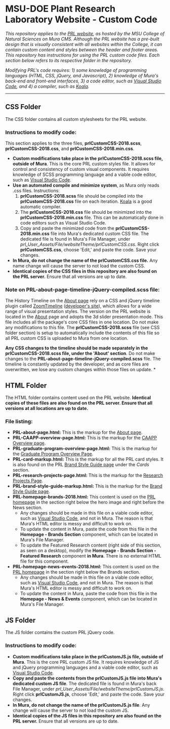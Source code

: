 # MSU-DOE Plant Research Laboratory Website - Custom Code
*This repository applies to the <a href="https://prl.natsci.msu.edu/">PRL website</a>, as hosted by the MSU College of Natural Sciences on Mura CMS. Although the PRL website has a pre-built design that is visually consistent with all websites within the College, it can contain custom content and styles between the header and footer areas. This repository has instructions for using the PRL custom code files. Each section below refers to its respective folder in the repository.*

*Modifying PRL's code requires: 1) some knowledge of programming languages (HTML, CSS, jQuery, and Javascript), 2) knowledge of Mura's back-end and front-end interfaces, 3) a code editor, such as <a href="https://code.visualstudio.com/"> Visual Studio Code</a>, and 4) a compiler, such as <a href="http://koala-app.com/">Koala</a>.*
<hr>

## CSS Folder
The CSS folder contains all custom stylesheets for the PRL website.
### Instructions to modify code:
This section applies to the three files, **prlCustomCSS-2018.scss**, **prlCustomCSS-2018.css**, and **prlCustomCSS-2018.min.css**.
 * **Custom modifications take place in the prlCustomCSS-2018.scss file, outside of Mura**. This is the core PRL custom styles file. It allows for control and consistency of custom visual components. It requires knowledge of SCSS programming language and a viable code editor, such as <a href="https://code.visualstudio.com/"> Visual Studio Code</a>.
* **Use an automated compile and minimize system**, as Mura only reads .css files. Instructions:
  1. **prlCustomCSS-2018.scss** file should be compiled into the **prlCustomCSS-2018.css** file on each iteration. <a href="http://koala-app.com/">Koala</a> is a good automatic compiler.
  2. The **prlCustomCSS-2018.css** file should be minimized into the **prlCustomCSS-2018.min.css** file. This can be automatically done in code editors such as Visual Studio Code.
  3. Copy and paste the minimized code from the **prlCustomCSS-2018.min.css** file into Mura's dedicated custom CSS file. The dedicated file is found in Mura's File Manager, under *prl_User_Assets/File/websiteTheme/prlCustomCSS.css*. Right click **prlCustomCSS.css**, choose 'Edit,' and paste the code. Save your changes.
* **In Mura, do not change the name of the prlCustomCSS.css file.** Any name change will cause the server to not load the custom CSS.
* **Identical copies of the CSS files in this repository are also found on the PRL server.** Ensure that all versions are up to date.
### Note on PRL-about-page-timeline-jQuery-compiled.scss file:
The History Timeline on the <a href="https://prl.natsci.msu.edu/about/">About page</a> rely on a CSS and jQuery timeline plugin called <a href="http://preview.codecanyon.net/item/zoomtimeline-css-timeline-pack/full_screen_preview/16918891?_ga=2.76863253.1076320330.1529523907-713049933.1525180595">ZoomTimeline</a> (<a href="http://digitalzoomstudio.net/">developer's site</a>), which allows for a wide range of visual presentation styles. The version on the PRL website is located in the <a href="https://prl.natsci.msu.edu/about/">About</a> page and adopts the 3d slider presentation mode. This file includes all the package's core CSS files in one location. Do not make any modifications to this file. The **prlCustomCSS-2018.scss** file (see CSS folder section) is setup to automatically include the contents of this file so all PRL custom CSS is uploaded to Mura from one location.

**Any CSS changes to the timeline should be made separately in the prlCustomCSS-2018.scss file, under the 'About' section**. Do not make changes to the **PRL-about-page-timeline-jQuery-compiled.scss** file. The timeline is constantly updated by the developer, and as core files are overwritten, we lose any custom changes within those files on update. *

## HTML Folder
The HTML folder contains content used on the PRL website. **Identical copies of these files are also found on the PRL server. Ensure that all versions at all locations are up to date.**
### File listing:
* **PRL-about-page.html:** This is the markup for the <a href="https://prl.natsci.msu.edu/about/">About page</a>.
* **PRL-CAAPP-overview-page.html:** This is the markup for the <a href="https://prl.natsci.msu.edu/research-tech/center-for-advanced-algal-and-plant-phenotyping/">CAAPP Overview page</a>.
* **PRL-graduate-program-overview-page.html:** This is the markup for the <a href="https://prl.natsci.msu.edu/graduate-program/graduate-program-overview/">Graduate Program Overview Page</a>.
* **PRL-card-markup.html:** This is the markup for all the PRL card styles. It is also found on the PRL <a href="https://prl.natsci.msu.edu/about/internal-resources/brand-style-guide/">Brand Style Guide page</a> under the *Cards* section.
* **PRL-research-projects-page.html:** This is the markup for the <a href="https://prl.natsci.msu.edu/research-tech/research-projects/">Research Projects Page</a>.
* **PRL-brand-style-guide-markup.html:** This is the markup for the <a href="https://prl.natsci.msu.edu/about/internal-resources/brand-style-guide/">Brand Style Guide page</a>.
* **PRL-homepage-brands-2018.html:** This content is used on the <a href="https://prl.natsci.msu.edu/">PRL homepage</a> in the section right below the hero image and right before the News section.
  * Any changes should be made in this file on a viable code editor, such as <a href="https://code.visualstudio.com/"> Visual Studio Code</a>, and not in Mura. The reason is that Mura's HTML editor is messy and difficult to work on.
  * To update the content in Mura, paste the code from this file in the **Homepage - Brands Section** component, which can be located in Mura's File Manager.
  * To update the Featured Research content (right side of this section, as seen on a desktop), modify the **Homepage - Brands Section - Featured Research** component **in Mura**. There is no external HTML file for this component.
* **PRL-homepage-news-events-2018.html:** This content is used on the <a href="https://prl.natsci.msu.edu/">PRL homepage</a> in the section right below the Brands section.
  * Any changes should be made in this file on a viable code editor, such as <a href="https://code.visualstudio.com/"> Visual Studio Code</a>, and not in Mura. The reason is that Mura's HTML editor is messy and difficult to work on.
  * To update the content in Mura, paste the code from this file in the **Homepage - News & Events** component, which can be located in Mura's File Manager.
 
## JS Folder
The JS folder contains the custom PRL jQuery code. 
### Instructions to modify code:
* **Custom modifications take place in the prlCustomJS.js file,  outside of Mura**. This is the core PRL custom JS file. It requires knowledge of JS and jQuery programming languages and a viable code editor, such as <a href="https://code.visualstudio.com/"> Visual Studio Code</a>.
* **Copy and paste the contents from the prlCustomJS.js file into Mura's dedicated custom JS file**. The dedicated file is found in Mura's back File Manager, under *prl_User_Assets/File/websiteTheme/prlCustomJS.js*. Right click **prlCustomJS.js**, choose 'Edit,' and paste the code. Save your changes.
* **In Mura, do not change the name of the prlCustomJS.js file**. Any change will cause the server to not load the custom JS.
* **Identical copies of the JS files in this repository are also found on the PRL server.** Ensure that all versions are up to date.
